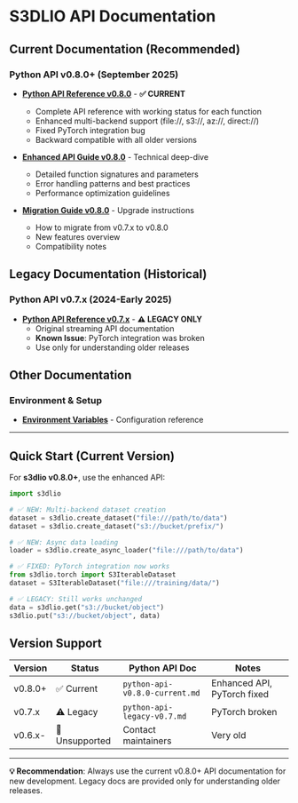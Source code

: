 # S3DLIO API Documentation

## Current Documentation (Recommended)

### Python API v0.8.0+ (September 2025)
- **[Python API Reference v0.8.0](python-api-v0.8.0-current.md)** - **✅ CURRENT** 
  - Complete API reference with working status for each function
  - Enhanced multi-backend support (file://, s3://, az://, direct://)
  - Fixed PyTorch integration bug
  - Backward compatible with all older versions

- **[Enhanced API Guide v0.8.0](enhanced-api-v0.8.0.md)** - Technical deep-dive
  - Detailed function signatures and parameters
  - Error handling patterns and best practices
  - Performance optimization guidelines

- **[Migration Guide v0.8.0](migration-guide-v0.8.0.md)** - Upgrade instructions
  - How to migrate from v0.7.x to v0.8.0
  - New features overview
  - Compatibility notes

## Legacy Documentation (Historical)

### Python API v0.7.x (2024-Early 2025)  
- **[Python API Reference v0.7.x](python-api-legacy-v0.7.md)** - **⚠️ LEGACY ONLY**
  - Original streaming API documentation  
  - **Known Issue**: PyTorch integration was broken
  - Use only for understanding older releases

## Other Documentation

### Environment & Setup
- **[Environment Variables](Environment_Variables.md)** - Configuration reference

---

## Quick Start (Current Version)

For **s3dlio v0.8.0+**, use the enhanced API:

```python
import s3dlio

# ✅ NEW: Multi-backend dataset creation
dataset = s3dlio.create_dataset("file:///path/to/data")
dataset = s3dlio.create_dataset("s3://bucket/prefix/")

# ✅ NEW: Async data loading  
loader = s3dlio.create_async_loader("file:///path/to/data")

# ✅ FIXED: PyTorch integration now works
from s3dlio.torch import S3IterableDataset
dataset = S3IterableDataset("file:///training/data/")

# ✅ LEGACY: Still works unchanged
data = s3dlio.get("s3://bucket/object")
s3dlio.put("s3://bucket/object", data)
```

## Version Support

| Version | Status | Python API Doc | Notes |
|---------|--------|----------------|-------|  
| v0.8.0+ | ✅ Current | `python-api-v0.8.0-current.md` | Enhanced API, PyTorch fixed |
| v0.7.x  | ⚠️ Legacy | `python-api-legacy-v0.7.md` | PyTorch broken |
| v0.6.x- | 🚫 Unsupported | Contact maintainers | Very old |

---

**💡 Recommendation**: Always use the current v0.8.0+ API documentation for new development. Legacy docs are provided only for understanding older releases.
